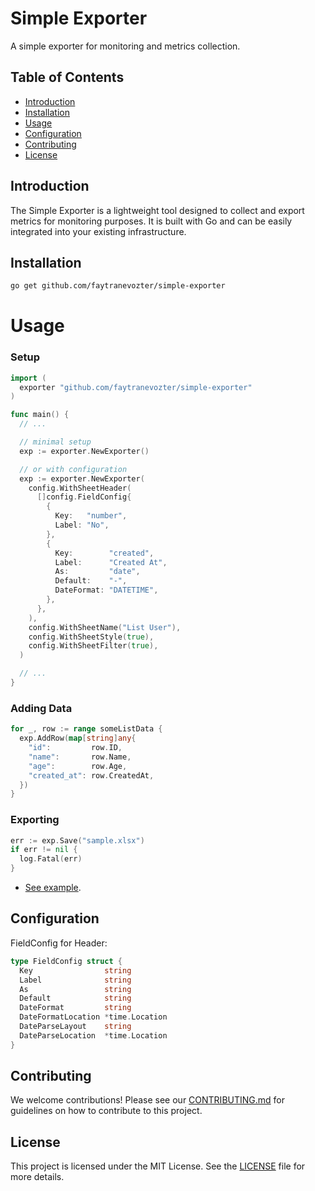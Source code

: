 # Simple Exporter

A simple exporter for monitoring and metrics collection.

## Table of Contents

- [Introduction](#introduction)
- [Installation](#installation)
- [Usage](#usage)
- [Configuration](#configuration)
- [Contributing](#contributing)
- [License](#license)

## Introduction

The Simple Exporter is a lightweight tool designed to collect and export metrics for monitoring purposes. It is built with Go and can be easily integrated into your existing infrastructure.

## Installation
```bash
go get github.com/faytranevozter/simple-exporter
```

# Usage

### Setup
```go
import (
  exporter "github.com/faytranevozter/simple-exporter"
)

func main() {
  // ...

  // minimal setup
  exp := exporter.NewExporter()

  // or with configuration
  exp := exporter.NewExporter(
    config.WithSheetHeader(
      []config.FieldConfig{
        {
          Key:   "number",
          Label: "No",
        },
        {
          Key:        "created",
          Label:      "Created At",
          As:         "date",
          Default:    "-",
          DateFormat: "DATETIME",
        },
      },
    ),
    config.WithSheetName("List User"),
    config.WithSheetStyle(true),
    config.WithSheetFilter(true),
  )

  // ...
}
```

### Adding Data
```go
for _, row := range someListData {
  exp.AddRow(map[string]any{
    "id":         row.ID,
    "name":       row.Name,
    "age":        row.Age,
    "created_at": row.CreatedAt,
  })
}
```

### Exporting
```go
err := exp.Save("sample.xlsx")
if err != nil {
  log.Fatal(err)
}
```

- [See example](./example/).

## Configuration

FieldConfig for Header:
```go
type FieldConfig struct {
  Key                string
  Label              string
  As                 string
  Default            string
  DateFormat         string
  DateFormatLocation *time.Location
  DateParseLayout    string
  DateParseLocation  *time.Location
}
```

## Contributing

We welcome contributions! Please see our [CONTRIBUTING.md](CONTRIBUTING.md) for guidelines on how to contribute to this project.

## License

This project is licensed under the MIT License. See the [LICENSE](LICENSE) file for more details.